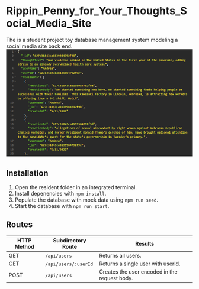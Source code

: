 # Rippin_Penny_for_Your_Thoughts_Social_Media_Site
The is a student project toy database management system modeling a social media site back end.
![Title Screen](./ReadMe/banner.png)
## Installation  
1. Open the resident folder in an integrated terminal.
2. Install depenencies with `npm install`.
3. Populate the database with mock data using `npm run seed`.
4. Start the database with `npm run start`.
## Routes

HTTP Method | Subdirectory Route   | Results                    |
----------- | -------------------- | -------------------   
GET         | `/api/users`         | Returns all users.
GET         | `/api/users/:userId` | Returns a single user with userId.
POST        | `/api/users`         | Creates the user encoded in the request body.
